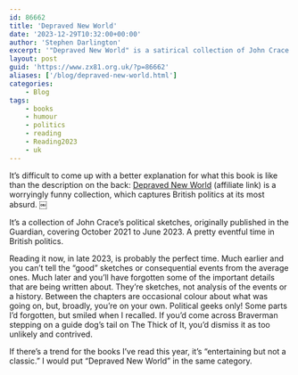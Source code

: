 ```yaml
---
id: 86662
title: 'Depraved New World'
date: '2023-12-29T10:32:00+00:00'
author: 'Stephen Darlington'
excerpt: '"Depraved New World" is a satirical collection of John Crace''s political sketches from October 2021 to June 2023, capturing the absurdity of British politics. Best enjoyed now for timely relevance, it offers entertainment rather than deep analysis. Recommended for political enthusiasts.'
layout: post
guid: 'https://www.zx81.org.uk/?p=86662'
aliases: ['/blog/depraved-new-world.html']
categories:
    - Blog
tags:
    - books
    - humour
    - politics
    - reading
    - Reading2023
    - uk
---
```


<span style="font-size: revert;">It’s difficult to come up with a better explanation for what this book is like than the description on the back: </span>[Depraved New World](https://amzn.to/3REMBx3)<span style="font-size: revert;"> (affiliate link) is a worryingly funny collection, which captures British politics at its most absurd. ￼</span>

It’s a collection of John Crace’s political sketches, originally published in the Guardian, covering October 2021 to June 2023. A pretty eventful time in British politics.

Reading it now, in late 2023, is probably the perfect time. Much earlier and you can’t tell the “good” sketches or consequential events from the average ones. Much later and you’ll have forgotten some of the important details that are being written about. They’re sketches, not analysis of the events or a history. Between the chapters are occasional colour about what was going on, but, broadly, you’re on your own. Political geeks only! Some parts I’d forgotten, but smiled when I recalled. If you’d come across Braverman stepping on a guide dog’s tail on The Thick of It, you’d dismiss it as too unlikely and contrived.

If there’s a trend for the books I’ve read this year, it’s “entertaining but not a classic.” I would put “Depraved New World” in the same category.